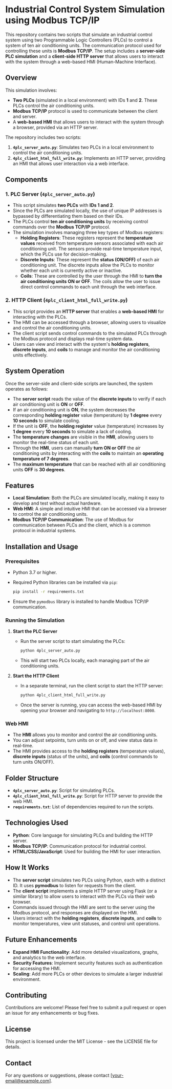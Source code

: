 # Industrial Control System Simulation using Modbus TCP/IP

This repository contains two scripts that simulate an industrial control system using two Programmable Logic Controllers (PLCs) to control a system of ten air conditioning units. The communication protocol used for controlling these units is **Modbus TCP/IP**. The setup includes a **server-side PLC simulation** and a **client-side HTTP server** that allows users to interact with the system through a web-based HMI (Human-Machine Interface).

## Overview

This simulation involves:
- **Two PLCs** (simulated in a local environment) with IDs **1** and **2**. These PLCs control the air conditioning units.
- **Modbus TCP/IP** protocol is used to communicate between the client and server.
- A **web-based HMI** that allows users to interact with the system through a browser, provided via an HTTP server.

The repository includes two scripts:
1. **`4plc_server_auto.py`**: Simulates two PLCs in a local environment to control the air conditioning units.
2. **`4plc_client_html_full_write.py`**: Implements an HTTP server, providing an HMI that allows user interaction via a web interface.

## Components

### 1. PLC Server (`4plc_server_auto.py`)
- This script simulates **two PLCs** with **IDs 1 and 2**.
- Since the PLCs are simulated locally, the use of unique IP addresses is bypassed by differentiating them based on their IDs.
- The PLCs control **ten air conditioning units** by receiving control commands over the **Modbus TCP/IP** protocol.
- The simulation involves managing three key types of Modbus registers:
  - **Holding Registers**: These registers represent the **temperature values** received from temperature sensors associated with each air conditioning unit. The sensors provide real-time temperature input, which the PLCs use for decision-making.
  - **Discrete Inputs**: These represent the **status (ON/OFF)** of each air conditioning unit. The discrete inputs allow the PLCs to monitor whether each unit is currently active or inactive.
  - **Coils**: These are controlled by the user through the HMI to **turn the air conditioning units ON or OFF**. The coils allow the user to issue direct control commands to each unit through the web interface.

### 2. HTTP Client (`4plc_client_html_full_write.py`)
- This script provides an **HTTP server** that enables a **web-based HMI** for interacting with the PLCs.
- The HMI can be accessed through a browser, allowing users to visualize and control the air conditioning units.
- The client script sends control commands to the simulated PLCs through the Modbus protocol and displays real-time system data.
- Users can view and interact with the system's **holding registers**, **discrete inputs**, and **coils** to manage and monitor the air conditioning units effectively.

## System Operation
Once the server-side and client-side scripts are launched, the system operates as follows:
- The **server script** reads the value of the **discrete inputs** to verify if each air conditioning unit is **ON** or **OFF**.
- If an air conditioning unit is **ON**, the system decreases the corresponding **holding register** value (temperature) by **1 degree** every **10 seconds** to simulate cooling.
- If the unit is **OFF**, the **holding register** value (temperature) increases by **1 degree** every **10 seconds** to simulate a lack of cooling.
- The **temperature changes** are visible in the **HMI**, allowing users to monitor the real-time status of each unit.
- Through the **HMI**, users can manually **turn ON or OFF** the air conditioning units by interacting with the **coils** to maintain an **operating temperature of 7 degrees**.
- The **maximum temperature** that can be reached with all air conditioning units **OFF** is **30 degrees**.

## Features
- **Local Simulation**: Both the PLCs are simulated locally, making it easy to develop and test without actual hardware.
- **Web HMI**: A simple and intuitive HMI that can be accessed via a browser to control the air conditioning units.
- **Modbus TCP/IP Communication**: The use of Modbus for communication between PLCs and the client, which is a common protocol in industrial systems.

## Installation and Usage

### Prerequisites
- Python 3.7 or higher.
- Required Python libraries can be installed via `pip`:

  ```sh
  pip install -r requirements.txt
  ```

- Ensure the `pymodbus` library is installed to handle Modbus TCP/IP communication.

### Running the Simulation

1. **Start the PLC Server**
   - Run the server script to start simulating the PLCs:
     ```sh
     python 4plc_server_auto.py
     ```
   - This will start two PLCs locally, each managing part of the air conditioning units.

2. **Start the HTTP Client**
   - In a separate terminal, run the client script to start the HTTP server:
     ```sh
     python 4plc_client_html_full_write.py
     ```
   - Once the server is running, you can access the web-based HMI by opening your browser and navigating to `http://localhost:8000`.

### Web HMI
- The **HMI** allows you to monitor and control the air conditioning units.
- You can adjust setpoints, turn units on or off, and view status data in real-time.
- The HMI provides access to the **holding registers** (temperature values), **discrete inputs** (status of the units), and **coils** (control commands to turn units ON/OFF).

## Folder Structure
- **`4plc_server_auto.py`**: Script for simulating PLCs.
- **`4plc_client_html_full_write.py`**: Script for HTTP server to provide the web HMI.
- **`requirements.txt`**: List of dependencies required to run the scripts.

## Technologies Used
- **Python**: Core language for simulating PLCs and building the HTTP server.
- **Modbus TCP/IP**: Communication protocol for industrial control.
- **HTML/CSS/JavaScript**: Used for building the HMI for user interaction.

## How It Works
- The **server script** simulates two PLCs using Python, each with a distinct ID. It uses **pymodbus** to listen for requests from the client.
- The **client script** implements a simple HTTP server using Flask (or a similar library) to allow users to interact with the PLCs via their web browser.
- Commands issued through the HMI are sent to the server using the Modbus protocol, and responses are displayed on the HMI.
- Users interact with the **holding registers**, **discrete inputs**, and **coils** to monitor temperatures, view unit statuses, and control unit operations.

## Future Enhancements
- **Expand HMI Functionality**: Add more detailed visualizations, graphs, and analytics to the web interface.
- **Security Features**: Implement security features such as authentication for accessing the HMI.
- **Scaling**: Add more PLCs or other devices to simulate a larger industrial environment.

## Contributing
Contributions are welcome! Please feel free to submit a pull request or open an issue for any enhancements or bug fixes.

## License
This project is licensed under the MIT License - see the LICENSE file for details.

## Contact
For any questions or suggestions, please contact [your-email@example.com].

